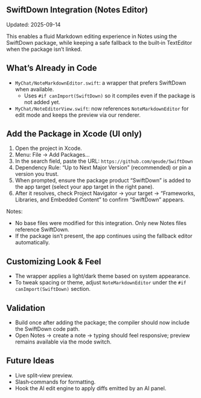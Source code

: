 ## SwiftDown Integration (Notes Editor)

Updated: 2025-09-14

This enables a fluid Markdown editing experience in Notes using the SwiftDown package, while keeping a safe fallback to the built‑in TextEditor when the package isn’t linked.

## What’s Already in Code
- `MyChat/NoteMarkdownEditor.swift`: a wrapper that prefers SwiftDown when available.
  - Uses `#if canImport(SwiftDown)` so it compiles even if the package is not added yet.
- `MyChat/NoteEditorView.swift`: now references `NoteMarkdownEditor` for edit mode and keeps the preview via our renderer.

## Add the Package in Xcode (UI only)
1) Open the project in Xcode.
2) Menu: File → Add Packages…
3) In the search field, paste the URL: `https://github.com/qeude/SwiftDown`
4) Dependency Rule: “Up to Next Major Version” (recommended) or pin a version you trust.
5) When prompted, ensure the package product “SwiftDown” is added to the app target (select your app target in the right pane).
6) After it resolves, check Project Navigator → your target → “Frameworks, Libraries, and Embedded Content” to confirm “SwiftDown” appears.

Notes:
- No base files were modified for this integration. Only new Notes files reference SwiftDown.
- If the package isn’t present, the app continues using the fallback editor automatically.

## Customizing Look & Feel
- The wrapper applies a light/dark theme based on system appearance.
- To tweak spacing or theme, adjust `NoteMarkdownEditor` under the `#if canImport(SwiftDown)` section.

## Validation
- Build once after adding the package; the compiler should now include the SwiftDown code path.
- Open Notes → create a note → typing should feel responsive; preview remains available via the mode switch.

## Future Ideas
- Live split‑view preview.
- Slash‑commands for formatting.
- Hook the AI edit engine to apply diffs emitted by an AI panel.
